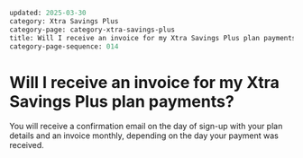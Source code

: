 ```meta
updated: 2025-03-30
category: Xtra Savings Plus
category-page: category-xtra-savings-plus
title: Will I receive an invoice for my Xtra Savings Plus plan payments? 
category-page-sequence: 014
```

# Will I receive an invoice for my Xtra Savings Plus plan payments? 

You will receive a confirmation email on the day of sign-up with your plan details and an invoice monthly, depending on the day your payment was received. 